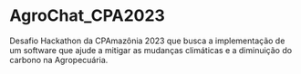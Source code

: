 # AgroChat_CPA2023
Desafio Hackathon da CPAmazônia 2023 que busca a implementação de um software que ajude a mitigar as mudanças climáticas e a diminuição do carbono na Agropecuária.
